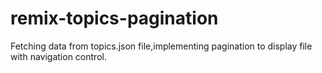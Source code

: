 # remix-topics-pagination
Fetching data from topics.json file,implementing pagination to display file with navigation control.
